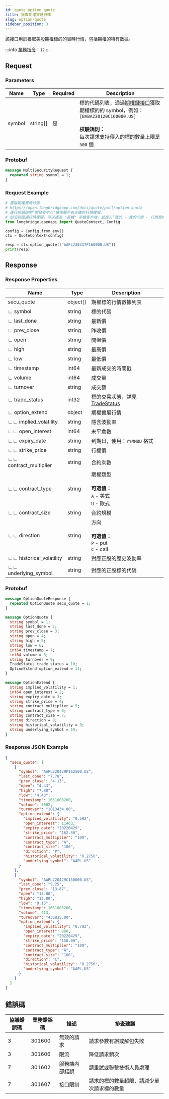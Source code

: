 ```yaml
---
id: quote_option_quote
title: 獲取期權實時行情
slug: option-quote
sidebar_position: 3
---
```


該接口用於獲取美股期權標的的實時行情，包括期權的特有數據。

:::info
[業務指令](../../socket/protocol/request)：`12`
:::

## Request

### Parameters

| Name   | Type     | Required | Description                                                                                                                                                                                 |
| ------ | -------- | -------- | ------------------------------------------------------------------------------------------------------------------------------------------------------------------------------------------- |
| symbol | string[] | 是       | 標的代碼列表，通過[期權鏈接口](./optionchain-date-strike.md)獲取期權標的的 symbol，例如：`[BABA230120C160000.US]` <br /><br />**校驗規則：**<br />每次請求支持傳入的標的數量上限是 `500` 個 |

### Protobuf

```protobuf
message MultiSecurityRequest {
  repeated string symbol = 1;
}
```

### Request Example

```python
# 獲取期權實時行情
# https://open.longbridgeapp.com/docs/quote/pull/option-quote
# 運行前請訪問“開發者中心“確保賬戶有正確的行情權限。
# 如沒有開通行情權限，可以通過 "長橋" 手機客戶端，並進入“我的 - 我的行情 - 行情商城”購買開通行情權限。
from longbridge.openapi import QuoteContext, Config

config = Config.from_env()
ctx = QuoteContext(config)

resp = ctx.option_quote(["AAPL230317P160000.US"])
print(resp)
```

## Response

### Response Properties

| Name                     | Type     | Description                                                         |
| ------------------------ | -------- | ------------------------------------------------------------------- |
| secu_quote               | object[] | 期權標的行情數據列表                                                |
| ∟ symbol                 | string   | 標的代碼                                                            |
| ∟ last_done              | string   | 最新價                                                              |
| ∟ prev_close             | string   | 昨收價                                                              |
| ∟ open                   | string   | 開盤價                                                              |
| ∟ high                   | string   | 最高價                                                              |
| ∟ low                    | string   | 最低價                                                              |
| ∟ timestamp              | int64    | 最新成交的時間戳                                                    |
| ∟ volume                 | int64    | 成交量                                                              |
| ∟ turnover               | string   | 成交額                                                              |
| ∟ trade_status           | int32    | 標的交易狀態，詳見 [TradeStatus](../objects#tradestatus---交易狀態) |
| ∟ option_extend          | object   | 期權擴展行情                                                        |
| ∟∟ implied_volatility    | string   | 隱含波動率                                                          |
| ∟∟ open_interest         | int64    | 未平倉數                                                            |
| ∟∟ expiry_date           | string   | 到期日，使用：`YYMMDD` 格式                                         |
| ∟∟ strike_price          | string   | 行權價                                                              |
| ∟∟ contract_multiplier   | string   | 合約乘數                                                            |
| ∟∟ contract_type         | string   | 期權類型 <br /><br />**可選值：**<br />`A` - 美式 <br />`U` - 歐式  |
| ∟∟ contract_size         | string   | 合約規模                                                            |
| ∟∟ direction             | string   | 方向 <br /><br />**可選值：**<br />`P` - put <br />`C` - call       |
| ∟∟ historical_volatility | string   | 對應正股的歷史波動率                                                |
| ∟∟ underlying_symbol     | string   | 對應的正股標的代碼                                                  |

### Protobuf

```protobuf
message OptionQuoteResponse {
  repeated OptionQuote secu_quote = 1;
}

message OptionQuote {
  string symbol = 1;
  string last_done = 2;
  string prev_close = 3;
  string open = 4;
  string high = 5;
  string low = 6;
  int64 timestamp = 7;
  int64 volume = 8;
  string turnover = 9;
  TradeStatus trade_status = 10;
  OptionExtend option_extend = 11;
}

message OptionExtend {
  string implied_volatility = 1;
  int64 open_interest = 2;
  string expiry_date = 3;
  string strike_price = 4;
  string contract_multiplier = 5;
  string contract_type = 6;
  string contract_size = 7;
  string direction = 8;
  string historical_volatility = 9;
  string underlying_symbol = 10;
}
```

### Response JSON Example

```json
{
  "secu_quote": [
    {
      "symbol": "AAPL220429P162500.US",
      "last_done": "7.78",
      "prev_close": "4.13",
      "open": "4.43",
      "high": "7.80",
      "low": "4.43",
      "timestamp": 1651003200,
      "volume": 3082,
      "turnover": "1813434.00",
      "option_extend": {
        "implied_volatility": "0.592",
        "open_interest": 11463,
        "expiry_date": "20220429",
        "strike_price": "162.50",
        "contract_multiplier": "100",
        "contract_type": "A",
        "contract_size": "100",
        "direction": "P",
        "historical_volatility": "0.2750",
        "underlying_symbol": "AAPL.US"
      }
    },
    {
      "symbol": "AAPL220429C150000.US",
      "last_done": "9.25",
      "prev_close": "13.87",
      "open": "13.80",
      "high": "13.80",
      "low": "9.15",
      "timestamp": 1651003200,
      "volume": 413,
      "turnover": "436835.00",
      "option_extend": {
        "implied_volatility": "0.702",
        "open_interest": 800,
        "expiry_date": "20220429",
        "strike_price": "150.00",
        "contract_multiplier": "100",
        "contract_type": "A",
        "contract_size": "100",
        "direction": "C",
        "historical_volatility": "0.2750",
        "underlying_symbol": "AAPL.US"
      }
    }
  ]
}
```

## 錯誤碼

| 協議錯誤碼 | 業務錯誤碼 | 描述           | 排查建議                                   |
| ---------- | ---------- | -------------- | ------------------------------------------ |
| 3          | 301600     | 無效的請求     | 請求參數有誤或解包失敗                     |
| 3          | 301606     | 限流           | 降低請求頻次                               |
| 7          | 301602     | 服務端內部錯誤 | 請重試或聯繫技術人員處理                   |
| 7          | 301607     | 接口限制       | 請求的標的數量超限，請減少單次請求標的數量 |
